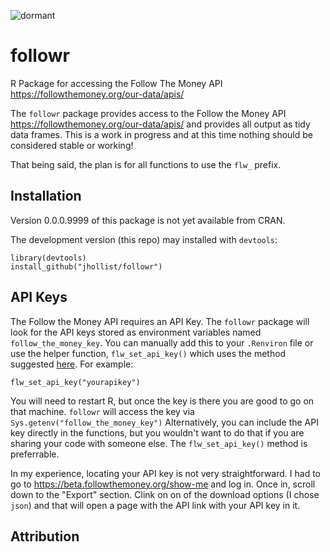 ![dormant](https://img.shields.io/badge/lifecycle-dormant-blue.svg)

# followr
R Package for accessing the Follow The Money API <https://followthemoney.org/our-data/apis/>

The `followr` package provides access to the Follow the Money API 
<https://followthemoney.org/our-data/apis/> and provides all output as tidy 
data frames.  This is a work in progress and at this time nothing should be 
considered stable or working!  

That being said, the plan is for all functions to use the `flw_` prefix.

## Installation

Version 0.0.0.9999 of this package is not yet available from CRAN.

The development version (this repo) may installed with `devtools`:

```{r, eval=F}
library(devtools)
install_github("jhollist/followr")
```

## API Keys

The Follow the Money API requires an API Key.  The `followr` package will look for the API keys stored as environment variables named `follow_the_money_key`.   You can manually add this to your `.Renviron` file or use the helper function, `flw_set_api_key()` which uses the method suggested [here](http://happygitwithr.com/api-tokens.html).  For example:

```
flw_set_api_key("yourapikey")
```

You will need to restart R, but once the key is there you are good to go on that machine.  `followr` will access the key via `Sys.getenv("follow_the_money_key")`  Alternatively, you can include the API key directly in the functions, but you wouldn't want to do that if you are sharing your code with someone else.  The `flw_set_api_key()` method is preferrable.

In my experience, locating your API key is not very straightforward.  I had to go to <https://beta.followthemoney.org/show-me> and log in.  Once in, scroll down to the "Export" section.  Clink on on of the download options (I chose `json`) and that will open a page with the API link with your API key in it.  

## Attribution


